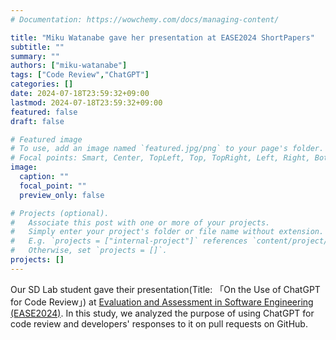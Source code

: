 ```yaml
---
# Documentation: https://wowchemy.com/docs/managing-content/

title: "Miku Watanabe gave her presentation at EASE2024 ShortPapers"
subtitle: ""
summary: ""
authors: ["miku-watanabe"]
tags: ["Code Review","ChatGPT"]
categories: []
date: 2024-07-18T23:59:32+09:00
lastmod: 2024-07-18T23:59:32+09:00
featured: false
draft: false

# Featured image
# To use, add an image named `featured.jpg/png` to your page's folder.
# Focal points: Smart, Center, TopLeft, Top, TopRight, Left, Right, BottomLeft, Bottom, BottomRight.
image:
  caption: ""
  focal_point: ""
  preview_only: false

# Projects (optional).
#   Associate this post with one or more of your projects.
#   Simply enter your project's folder or file name without extension.
#   E.g. `projects = ["internal-project"]` references `content/project/deep-learning/index.md`.
#   Otherwise, set `projects = []`.
projects: []
---
```

Our SD Lab student gave their presentation(Title: 「On the Use of ChatGPT for Code Review」) at [Evaluation and Assessment in Software Engineering (EASE2024)](https://conf.researchr.org/home/ease-2024).
In this study, we analyzed the purpose of using ChatGPT for code review and developers' responses to it on pull requests on GitHub.